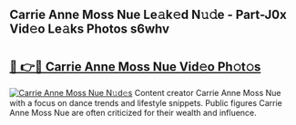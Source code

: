 ## Carrie Anne Moss Nue Le𝚊k𝚎d N𝚞𝚍e - Part-J0x Vid𝚎o Le𝚊ks Photos s6whv

# <h2><a href="http://fb99ar.evod.top/?m=Carrie+Anne+Moss+Nue">🔗 👉🔴 Carrie Anne Moss Nue Vid𝚎o Ph𝚘t𝚘s</a></h2>

[![Carrie Anne Moss Nue N𝚞d𝚎s](https://i.imgur.com/8V9OHl7.gif)](http://fb99ar.evod.top/?m=Carrie+Anne+Moss+Nue)
Content creator Carrie Anne Moss Nue with a focus on dance trends and lifestyle snippets. Public figures Carrie Anne Moss Nue are often criticized for their wealth and influence. 
